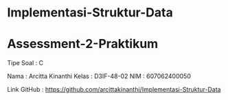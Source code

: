 # Implementasi-Struktur-Data
# Assessment-2-Praktikum

Tipe Soal : C

Nama    : Arcitta Kinanthi
Kelas   : D3IF-48-02
NIM     : 607062400050

Link GitHub : https://github.com/arcittakinanthi/Implementasi-Struktur-Data